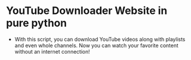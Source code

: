 # YouTube Downloader Website in pure python 

- With this script, you can download YouTube videos along with playlists and even whole channels. Now you can watch your favorite content without an internet connection!  
